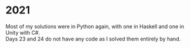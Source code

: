 # 2021
Most of my solutions were in Python again, with one in Haskell and one in Unity with C#.  
Days 23 and 24 do not have any code as I solved them entirely by hand.
